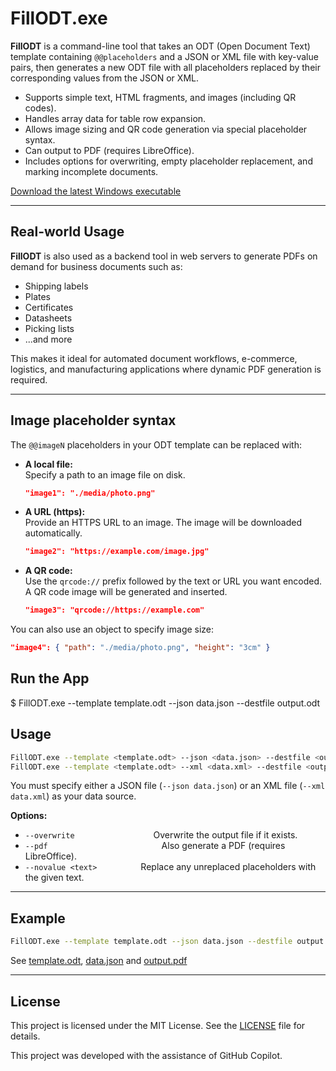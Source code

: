 # FillODT.exe

**FillODT** is a command-line tool that takes an ODT (Open Document Text) template containing `@@placeholders` and a JSON or XML file with key-value pairs, then generates a new ODT file with all placeholders replaced by their corresponding values from the JSON or XML.

- Supports simple text, HTML fragments, and images (including QR codes).
- Handles array data for table row expansion.
- Allows image sizing and QR code generation via special placeholder syntax.
- Can output to PDF (requires LibreOffice).
- Includes options for overwriting, empty placeholder replacement, and marking incomplete documents.

[Download the latest Windows executable](https://github.com/keyvisions/FillODT/releases/latest)

---

## Real-world Usage

**FillODT** is also used as a backend tool in web servers to generate PDFs on demand for business documents such as:

- Shipping labels
- Plates
- Certificates
- Datasheets
- Picking lists
- ...and more

This makes it ideal for automated document workflows, e-commerce, logistics, and manufacturing applications where dynamic PDF generation is required.

---

## Image placeholder syntax

The `@@imageN` placeholders in your ODT template can be replaced with:

- **A local file:**  
  Specify a path to an image file on disk.
  ```json
  "image1": "./media/photo.png"
  ```

- **A URL (https):**  
  Provide an HTTPS URL to an image. The image will be downloaded automatically.
  ```json
  "image2": "https://example.com/image.jpg"
  ```

- **A QR code:**  
  Use the `qrcode://` prefix followed by the text or URL you want encoded. A QR code image will be generated and inserted.
  ```json
  "image3": "qrcode://https://example.com"
  ```

You can also use an object to specify image size:
```json
"image4": { "path": "./media/photo.png", "height": "3cm" }
```

## Run the App
$ FillODT.exe --template template.odt --json data.json --destfile output.odt

## Usage

```sh
FillODT.exe --template <template.odt> --json <data.json> --destfile <output.odt> [options]
FillODT.exe --template <template.odt> --xml <data.xml> --destfile <output.odt> [options]
```

You must specify either a JSON file (`--json data.json`) or an XML file (`--xml data.xml`) as your data source.

**Options:**
- `--overwrite`         Overwrite the output file if it exists.
- `--pdf`             Also generate a PDF (requires LibreOffice).
- `--novalue <text>`     Replace any unreplaced placeholders with the given text.

---

## Example

```sh
FillODT.exe --template template.odt --json data.json --destfile output.odt --pdf
```

See [template.odt](https://github.com/keyvisions/FillODT/blob/master/template.odt), [data.json](https://github.com/keyvisions/FillODT/blob/master/data.json) and [output.pdf](https://github.com/keyvisions/FillODT/blob/master/output.pdf)

---

## License

This project is licensed under the MIT License. See the [LICENSE](LICENSE) file for details.

This project was developed with the assistance of GitHub Copilot.

